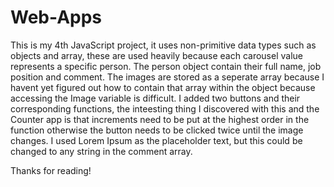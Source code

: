 # Web-Apps
This is my 4th JavaScript project, it uses non-primitive data types such as objects and array, these are used heavily because each carousel value represents a specific person. The person object contain their full name, job position and comment. The images are stored as a seperate array because I havent yet figured out how to contain that array within the object because accessing the Image variable is difficult.
I added two buttons and their corresponding functions, the inteesting thing I discovered with this and the Counter app is that increments need to be put at the highest order in the function otherwise the button needs to be clicked twice until the image changes.
I used Lorem Ipsum as the placeholder text, but this could be changed to any string in the comment array.

Thanks for reading!

